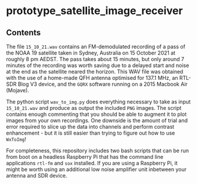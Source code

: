 # prototype_satellite_image_receiver

## Contents
The file `15_10_21.wav` contains an FM-demodulated recording of a pass of the NOAA 19 satellite taken in Sydney, Australia on 15 October 2021 at roughly 8 pm AEDST. The pass takes about 15 minutes, but only around 7 minutes of the recording was worth saving due to a delayed start and noise at the end as the satellite neared the horizon. This WAV file was obtained with the use of a home-made QFH antenna optimised for 137.1 MHz, an RTL-SDR Blog V3 device, and the `GQRX` software running on a 2015 Macbook Air (Mojave).

The python script `wav_to_img.py` does everything necessary to take as input `15_10_21.wav` and produce as output the included `PNG` images. The script contains enough commenting that you should be able to augment it to plot images from your own recordings. One downside is the amount of trial and error required to slice up the data into channels and perform contrast enhancement - but it is still easier than trying to figure out how to use `WxToImg`!

For completeness, this repository includes two bash scripts that can be run from boot on a headless Raspberry Pi that has the command line applications `rtl-fm` and `sox` installed. If you are using a Raspberry Pi, it might be worth using an additional low noise amplifier unit inbetween your antenna and SDR device.
